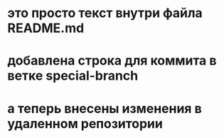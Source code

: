 # это просто текст внутри файла README.md
# добавлена строка для коммита в ветке special-branch
# а теперь внесены изменения в удаленном репозитории


